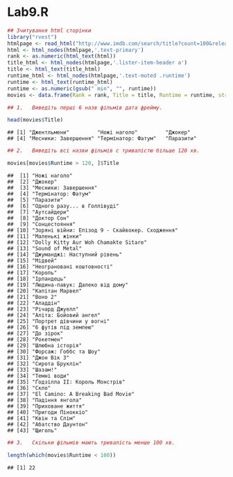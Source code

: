 Lab9.R
================
``` r
## Зчитування html сторінки
library("rvest")
htmlpage <- read_html("http://www.imdb.com/search/title?count=100&release_date=2019,2019&title_type=feature")
html <- html_nodes(htmlpage,'.text-primary')
rank <- as.numeric(html_text(html))
title_html <- html_nodes(htmlpage,'.lister-item-header a')
title <- html_text(title_html)
runtime_html <- html_nodes(htmlpage,'.text-muted .runtime')
runtime <- html_text(runtime_html)
runtime <- as.numeric(gsub(" min", "", runtime))
movies <- data.frame(Rank = rank, Title = title, Runtime = runtime, stringsAsFactors = FALSE )

## 1.   Виведіть перші 6 назв фільмів дата фрейму.

head(movies$Title)
```

    ## [1] "Джентльмени"         "Ножі наголо"         "Джокер"             
    ## [4] "Месники: Завершення" "Термінатор: Фатум"   "Паразити"

``` r
## 2.   Виведіть всі назви фільмів с тривалістю більше 120 хв.

movies[movies$Runtime > 120, ]$Title
```

    ##  [1] "Ножі наголо"                                  
    ##  [2] "Джокер"                                       
    ##  [3] "Месники: Завершення"                          
    ##  [4] "Термінатор: Фатум"                            
    ##  [5] "Паразити"                                     
    ##  [6] "Одного разу... в Голлівуді"                   
    ##  [7] "Аутсайдери"                                   
    ##  [8] "Доктор Сон"                                   
    ##  [9] "Сонцестояння"                                 
    ## [10] "Зоряні війни: Епізод 9 - Скайвокер. Сходження"
    ## [11] "Маленькі жінки"                               
    ## [12] "Dolly Kitty Aur Woh Chamakte Sitare"          
    ## [13] "Sound of Metal"                               
    ## [14] "Джуманджі: Наступний рівень"                  
    ## [15] "Мідвей"                                       
    ## [16] "Неограновані коштовності"                     
    ## [17] "Король"                                       
    ## [18] "Ірландець"                                    
    ## [19] "Людина-павук: Далеко від дому"                
    ## [20] "Капітан Марвел"                               
    ## [21] "Воно 2"                                       
    ## [22] "Аладдін"                                      
    ## [23] "Річард Джуелл"                                
    ## [24] "Аліта: Бойовий ангел"                         
    ## [25] "Портрет дівчини у вогні"                      
    ## [26] "6 футів під землею"                           
    ## [27] "До зірок"                                     
    ## [28] "Рокетмен"                                     
    ## [29] "Шлюбна історія"                               
    ## [30] "Форсаж: Гоббс та Шоу"                         
    ## [31] "Джон Вік 3"                                   
    ## [32] "Сирота Бруклін"                               
    ## [33] "Шазам!"                                       
    ## [34] "Темні води"                                   
    ## [35] "Ґодзілла II: Король Монстрів"                 
    ## [36] "Скло"                                         
    ## [37] "El Camino: A Breaking Bad Movie"              
    ## [38] "Падіння янгола"                               
    ## [39] "Приховане життя"                              
    ## [40] "Пригоди Піноккіо"                             
    ## [41] "Квін та Слім"                                 
    ## [42] "Абатство Даунтон"                             
    ## [43] "Щиголь"

``` r
## 3.   Скільки фільмів мають тривалість менше 100 хв.

length(which(movies$Runtime < 100))
```

    ## [1] 22
